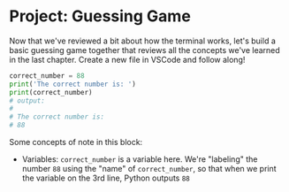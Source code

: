 # Project: Guessing Game

Now that we've reviewed a bit about how the terminal works, let's build a basic
guessing game together that reviews all the concepts we've learned in the last
chapter. Create a new file in VSCode and follow along!

```py
correct_number = 88
print('The correct number is: ')
print(correct_number)
# output:
# 
# The correct number is:
# 88
```
Some concepts of note in this block:
- Variables: `correct_number` is a variable here. We're "labeling" the number
  `88` using the "name" of `correct_number`, so that when we print the variable on the 3rd line, Python outputs `88`

